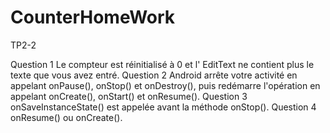 # CounterHomeWork
TP2-2

Question 1
Le compteur est réinitialisé à 0 et l' EditText ne contient plus le texte que vous avez entré.
Question 2
Android arrête votre activité en appelant onPause(), onStop() et onDestroy(), puis redémarre l'opération en appelant onCreate(), onStart() et onResume().
Question 3
onSaveInstanceState() est appelée avant la méthode onStop().
Question 4
onResume() ou onCreate().


